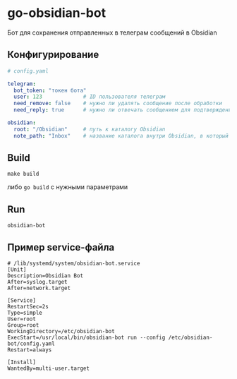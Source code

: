 # go-obsidian-bot

Бот для сохранения отправленных в телеграм сообщений в Obsidian

## Конфигурирование

```yaml
# config.yaml

telegram:
  bot_token: "токен бота"
  user: 123             # ID пользователя телеграм
  need_remove: false    # нужно ли удалять сообщение после обработки
  need_reply: true      # нужно ли отвечать сообщением для подтверждения обработки сообщения

obsidian:
  root: "/Obsidian"     # путь к каталогу Obsidian
  note_path: "Inbox"    # название каталога внутри Obsidian, в который нужно сохранять сообщения
```

## Build

```shell
make build
```

либо `go build` с нужными параметрами

## Run

```shell
obsidian-bot 
```

## Пример service-файла

```
# /lib/systemd/system/obsidian-bot.service
[Unit]
Description=Obsidian Bot
After=syslog.target
After=network.target

[Service]
RestartSec=2s
Type=simple
User=root
Group=root
WorkingDirectory=/etc/obsidian-bot
ExecStart=/usr/local/bin/obsidian-bot run --config /etc/obsidian-bot/config.yaml
Restart=always

[Install]
WantedBy=multi-user.target
```